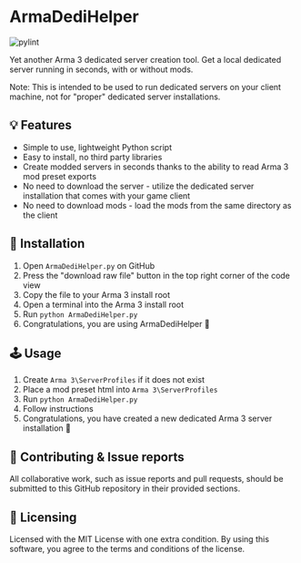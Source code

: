 # ArmaDediHelper
![pylint](https://img.shields.io/badge/PyLint-9.16-yellow?logo=python&logoColor=white)

Yet another Arma 3 dedicated server creation tool. Get a local dedicated server running in seconds, with or without mods.

Note: This is intended to be used to run dedicated servers on your client machine, not for "proper" dedicated server installations.

## 💡 Features
- Simple to use, lightweight Python script
- Easy to install, no third party libraries
- Create modded servers in seconds thanks to the ability to read Arma 3 mod preset exports
- No need to download the server - utilize the dedicated server installation that comes with your game client
- No need to download mods - load the mods from the same directory as the client

## 🔨 Installation
1. Open ``ArmaDediHelper.py`` on GitHub
2. Press the "download raw file" button in the top right corner of the code view
3. Copy the file to your Arma 3 install root
4. Open a terminal into the Arma 3 install root
5. Run ``python ArmaDediHelper.py``
6. Congratulations, you are using ArmaDediHelper 🎉

## 🕹 Usage
1. Create ``Arma 3\ServerProfiles`` if it does not exist
2. Place a mod preset html into ``Arma 3\ServerProfiles``
3. Run ``python ArmaDediHelper.py``
4. Follow instructions
5. Congratulations, you have created a new dedicated Arma 3 server installation 🎉

## 💬 Contributing & Issue reports
All collaborative work, such as issue reports and pull requests, should be submitted to this GitHub repository in their provided sections.

## 📜 Licensing
Licensed with the MIT License with one extra condition. By using this software, you agree to the terms and conditions of the license.
